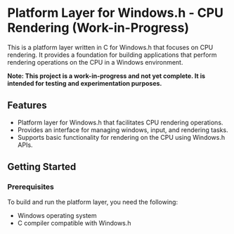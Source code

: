 # Platform Layer for Windows.h - CPU Rendering (Work-in-Progress)

This is a platform layer written in C for Windows.h that focuses on CPU rendering. It provides a foundation for building applications that perform rendering operations on the CPU in a Windows environment.

**Note: This project is a work-in-progress and not yet complete. It is intended for testing and experimentation purposes.**

## Features

- Platform layer for Windows.h that facilitates CPU rendering operations.
- Provides an interface for managing windows, input, and rendering tasks.
- Supports basic functionality for rendering on the CPU using Windows.h APIs.

## Getting Started

### Prerequisites

To build and run the platform layer, you need the following:

- Windows operating system
- C compiler compatible with Windows.h
